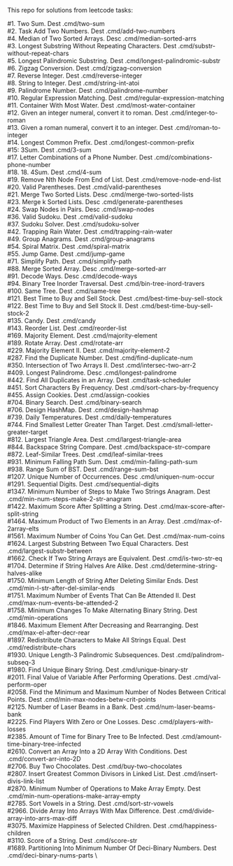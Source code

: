 This repo for solutions from leetcode tasks:

#1. Two Sum. Dest .cmd/two-sum \
#2. Task Add Two Numbers. Dest .cmd/add-two-numbers \
#4. Median of Two Sorted Arrays. Desc .cmd/median-sorted-arrs \
#3. Longest Substring Without Repeating Characters. Dest .cmd/substr-without-repeat-chars \
#5. Longest Palindromic Substring.  Dest .cmd/longest-palindromic-substr \
#6. Zigzag Conversion. Dest .cmd/zigzag-conversion \
#7. Reverse Integer. Dest .cmd/reverse-integer \
#8. String to Integer. Dest .cmd/string-int-atoi \
#9. Palindrome Number. Dest .cmd/palindrome-number \
#10. Regular Expression Matching. Dest .cmd/regular-expression-matching \
#11. Container With Most Water. Dest .cmd/most-water-container \
#12. Given an integer numeral, convert it to roman.  Dest .cmd/integer-to-roman \
#13. Given a roman numeral, convert it to an integer. Dest .cmd/roman-to-integer \
#14. Longest Common Prefix. Dest .cmd/longest-common-prefix \
#15: 3Sum. Dest .cmd/3-sum \
#17. Letter Combinations of a Phone Number. Dest .cmd/combinations-phone-number \
#18. 18. 4Sum. Dest .cmd/4-sum \
#19. Remove Nth Node From End of List. Dest .cmd/remove-node-end-list \
#20. Valid Parentheses. Dest .cmd/valid-parentheses \
#21. Merge Two Sorted Lists. Desc .cmd/merge-two-sorted-lists \
#23. Merge k Sorted Lists. Desc .cmd/generate-parentheses \
#24. Swap Nodes in Pairs. Desc .cmd/swap-nodes \
#36. Valid Sudoku. Dest .cmd/valid-sudoku \
#37. Sudoku Solver. Dest .cmd/sudoku-solver \
#42. Trapping Rain Water. Dest .cmd/trapping-rain-water \
#49. Group Anagrams. Dest .cmd/group-anagrams \
#54. Spiral Matrix. Dest .cmd/spiral-matrix \
#55. Jump Game. Dest .cmd/jump-game \
#71. Simplify Path. Dest .cmd/simplify-path \
#88. Merge Sorted Array. Desc .cmd/merge-sorted-arr \
#91. Decode Ways. Desc .cmd/decode-ways \
#94. Binary Tree Inorder Traversal. Dest .cmd/bin-tree-inord-travers \
#100. Same Tree. Dest .cmd/same-tree \
#121. Best Time to Buy and Sell Stock. Dest .cmd/best-time-buy-sell-stock \
#122. Best Time to Buy and Sell Stock II. Dest .cmd/best-time-buy-sell-stock-2 \
#135. Candy. Dest .cmd/candy \
#143. Reorder List. Dest .cmd/reorder-list \
#169. Majority Element. Dest .cmd/majority-element \
#189. Rotate Array. Dest .cmd/rotate-arr \
#229. Majority Element II. Dest .cmd/majority-element-2 \
#287. Find the Duplicate Number. Dest .cmd/find-duplicate-num \
#350. Intersection of Two Arrays II. Dest .cmd/intersec-two-arr-2 \
#409. Longest Palindrome. Desc .cmd/longest-palindrome \
#442. Find All Duplicates in an Array. Dest .cmd/task-scheduler \
#451. Sort Characters By Frequency. Dest .cmd/sort-chars-by-frequency \
#455. Assign Cookies. Dest .cmd/assign-cookies \
#704. Binary Search. Dest .cmd/binary-search \
#706. Design HashMap. Dest .cmd/design-hashmap \
#739. Daily Temperatures. Dest .cmd/daily-temperatures \
#744. Find Smallest Letter Greater Than Target. Dest .cmd/small-letter-greater-target \
#812. Largest Triangle Area. Dest .cmd/largest-triangle-area \
#844. Backspace String Compare. Dest .cmd/backspace-str-compare \
#872. Leaf-Similar Trees. Dest .cmd/leaf-similar-trees \
#931. Minimum Falling Path Sum. Dest .cmd/min-falling-path-sum \
#938. Range Sum of BST. Dest .cmd/range-sum-bst \
#1207. Unique Number of Occurrences. Desc .cmd/uniquen-num-occur \
#1291. Sequential Digits. Dest .cmd/sequential-digits \
#1347. Minimum Number of Steps to Make Two Strings Anagram. Dest .cmd/min-num-steps-make-2-str-anagram \
#1422. Maximum Score After Splitting a String. Dest .cmd/max-score-after-split-string \
#1464. Maximum Product of Two Elements in an Array. Dest .cmd/max-of-2array-elts \
#1561. Maximum Number of Coins You Can Get. Dest .cmd/max-num-coins \
#1624. Largest Substring Between Two Equal Characters. Dest .cmd/largest-substr-between \
#1662. Check If Two String Arrays are Equivalent. Dest .cmd/is-two-str-eq \
#1704. Determine if String Halves Are Alike. Dest .cmd/determine-string-halves-alike \
#1750. Minimum Length of String After Deleting Similar Ends. Dest .cmd/min-l-str-after-del-similar-ends \
#1751. Maximum Number of Events That Can Be Attended II. Dest .cmd/max-num-events-be-attended-2 \
#1758. Minimum Changes To Make Alternating Binary String. Dest .cmd/min-operations \
#1846. Maximum Element After Decreasing and Rearranging. Dest .cmd/max-el-after-decr-rear \
#1897. Redistribute Characters to Make All Strings Equal. Dest .cmd/redistribute-chars \
#1930. Unique Length-3 Palindromic Subsequences. Dest .cmd/palindrom-subseq-3 \
#1980. Find Unique Binary String. Dest .cmd/unique-binary-str \
#2011. Final Value of Variable After Performing Operations. Dest .cmd/val-perform-oper \
#2058. Find the Minimum and Maximum Number of Nodes Between Critical Points. Dest .cmd/min-max-nodes-betw-crit-points \
#2125. Number of Laser Beams in a Bank. Dest .cmd/num-laser-beams-bank \
#2225. Find Players With Zero or One Losses. Desc .cmd/players-with-losses \
#2385. Amount of Time for Binary Tree to Be Infected. Dest .cmd/amount-time-binary-tree-infected \
#2610. Convert an Array Into a 2D Array With Conditions. Dest .cmd/convert-arr-into-2D \
#2706. Buy Two Chocolates. Dest .cmd/buy-two-chocolates \
#2807. Insert Greatest Common Divisors in Linked List. Dest .cmd/insert-divis-link-list \
#2870. Minimum Number of Operations to Make Array Empty. Dest .cmd/min-num-operations-make-array-empty \
#2785. Sort Vowels in a String. Dest .cmd/sort-str-vowels \
#2966. Divide Array Into Arrays With Max Difference. Dest .cmd/divide-array-into-arrs-max-diff \
#3075. Maximize Happiness of Selected Children. Dest .cmd/happiness-children \
#3110. Score of a String. Dest .cmd/score-str \
#1689. Partitioning Into Minimum Number Of Deci-Binary Numbers. Dest .cmd/deci-binary-nums-parts \